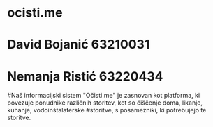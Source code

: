 # ocisti.me
# David Bojanić 63210031
# Nemanja Ristić 63220434
#Naš informacijski sistem "Očisti.me" je zasnovan kot platforma, ki povezuje ponudnike različnih storitev, kot so čiščenje doma, likanje, kuhanje, vodoinštalaterske #storitve, s posamezniki, ki potrebujejo te storitve.
